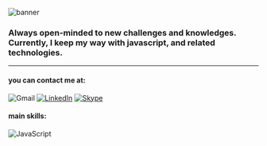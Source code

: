 ![banner](https://user-images.githubusercontent.com/48533255/131571626-bfa9b71f-961f-484a-b959-79235fe02574.jpg)

### Always open-minded to new challenges and knowledges. Currently, I keep my way with javascript, and related technologies.
***

 #### you can contact me at:
 ![Gmail](https://img.shields.io/badge/v.santalau@gmail.com-D14836?style=for-the-badge&logo=gmail&logoColor=white)
 <a href="https://www.linkedin.com/in/vitali-santalau-3334b91ba">![LinkedIn](https://img.shields.io/badge/Linkedin-%230077B5.svg?style=for-the-badge&logo=linkedin&logoColor=white)</a> <a href="https://join.skype.com/invite/JGZabnC6xj0i">![Skype](https://img.shields.io/badge/skype-%2300AFF0.svg?style=for-the-badge&logo=Skype&logoColor=white)</a>
              

#### main skills:
![JavaScript](https://img.shields.io/badge/javascript-%23323330.svg?style=for-the-badge&logo=javascript&logoColor=%23F7DF1E)
